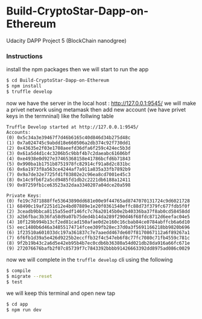 # Build-CryptoStar-Dapp-on-Ethereum
Udacity DAPP Project 5 (BlockChain nanodgree)

### Instructions
install the npm packages then we will start to run the app
```sh
$ cd Build-CryptoStar-Dapp-on-Ethereum
$ npm install 
$ truffle develop
```
now we have the server in the local host : http://127.0.0.1:9545/ 
we will make a privet network using metamask then add new account (we have privet keys in the termninal) like the follwing table
```
Truffle Develop started at http://127.0.0.1:9545/
Accounts:
(0) 0x5c34a3e39467f7d46b6165c40d846d34b275d48c
(1) 0x7a024745c9abdd18e660506a2db374c92f730dd1
(2) 0x43635e2f03e1708aeefd36dfa6f259c424ec5b3d
(3) 0x61a5d4d1c4c3206b5c9bbf4b7c2daeabc61606bf
(4) 0xe4938e0d927e37465368158e41786bcfd6b71843
(5) 0x990ba1b1751b8751978fc82914cf91a8d2c831bc
(6) 0x6a1973f8a563ce4244af7a911a835a33fb7892b9
(7) 0x9a7de32e7725fd1f03802e2c96ea8cd7001e45c3
(8) 0x14c9fb6f2a5cd9485fd1db2c2221db6188a12411
(9) 0x07259fb1ce63523a32daa3340207a04dce20a598

Private Keys:
(0) fe19c7d71888ffe53643890dd681e00e9f44765ad8747070131724c9d6021728
(1) 68490c19af2251d12e4bd07889e1e20f0361540effc88d73f379fc677fdb5f0f
(2) 3ceadb9bbca8115a55edf146fc7c76a20145b0e2b40336ba37f8ab0cd58458dd
(3) a2b6fbac3b36fa58d9a07b75ded4b14da289f290d46f68fdc8712d6eefac04e5
(4) 10f129b994b13cf2ed81cad150afae0d2e160c16cbab84ce0784abffcb6a6d10
(5) eec1480b6d46a34855174714fcee309fb28ec37d0a3f5691166218bb9820b696
(6) 1f23510a601033dc197a361837c7e7aaedd467de607f8170867112a6f89267a1
(7) 6f6fb1d39a5e426d9225b2eccffb32f4c547eb6f8c77fc7080c71fb4559c781c
(8) 9f2b19b43c2a6d5e42eb95b4b7ec0cdb6b36380a54d021db28da916a66fc671e
(9) 272076676bafb2f07c85739f7c7843392bbbb91426663392dd8975ad086c0029
```
now we will complete in the `truffle develop` cli using the following 
```sh
$ compile
$ migrate --reset
$ test
```
we will keep this terminal and open new tap 
```sh
$ cd app
$ npm run dev
```
